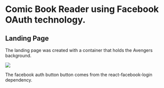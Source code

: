 <h1>Comic Book Reader using Facebook OAuth technology.</h1>

<h2>Landing Page</h2>

<p>The landing page was created with a container that holds the Avengers background.</p> 

<img src="https://media.giphy.com/media/5Sxds9u9h0tYjqZY81/giphy.gif"/>

<p>The facebook auth button button comes from the react-facebook-login dependency.</p>
